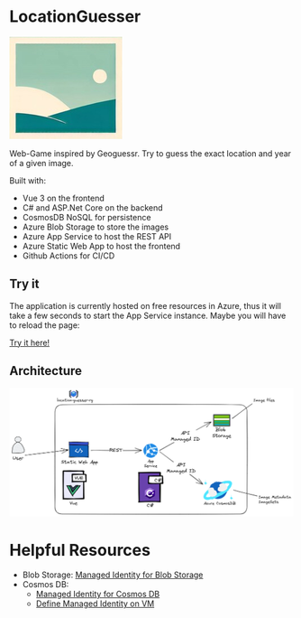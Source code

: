 # LocationGuesser

![Logo](images/logo_small.jpg)

Web-Game inspired by Geoguessr. Try to guess the exact location and year of a given image.

Built with:

- Vue 3 on the frontend
- C# and ASP.Net Core on the backend
- CosmosDB NoSQL for persistence
- Azure Blob Storage to store the images
- Azure App Service to host the REST API
- Azure Static Web App to host the frontend
- Github Actions for CI/CD

## Try it

The application is currently hosted on free resources in Azure, thus it will take a few seconds to start the App Service instance. Maybe you will have to reload the page:

[Try it here!](https://blue-glacier-0010b8203.3.azurestaticapps.net/#/)

## Architecture

![Cloud Architecture](images/architecture.png)

# Helpful Resources

- Blob Storage: [Managed Identity for Blob Storage](https://learn.microsoft.com/de-de/azure/storage/blobs/storage-quickstart-blobs-dotnet?tabs=net-cli%2Cmanaged-identity%2Croles-azure-cli%2Csign-in-azure-cli%2Cidentity-visual-studio)
- Cosmos DB:
  - [Managed Identity for Cosmos DB](https://learn.microsoft.com/en-us/azure/cosmos-db/managed-identity-based-authentication)
  - [Define Managed Identity on VM](https://learn.microsoft.com/en-us/azure/active-directory/managed-identities-azure-resources/tutorial-vm-managed-identities-cosmos?tabs=azure-cli)
